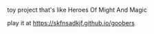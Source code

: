 toy project that's like Heroes Of Might And Magic

play it at <https://skfnsadkjf.github.io/goobers>
